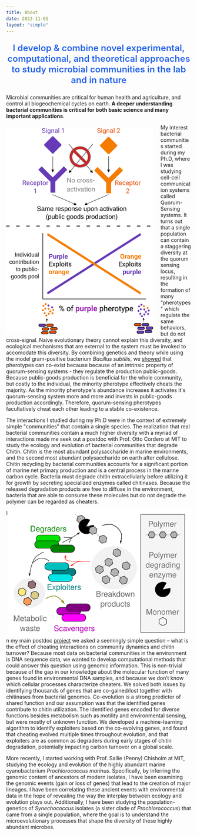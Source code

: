 ```yaml
---
title: About
date: 2022-11-01
layout: "simple"
---
```


<div style="text-align: center; font-size: 1.5rem; font-weight: 600; padding-left: 0px; padding-right: 0px; max-width: 50rem; margin: 0 auto">
<p style="color: rgb(37, 99, 235);">I develop & combine novel experimental, computational, and theoretical approaches to study microbial communities in the lab and in nature</p>
</div>

Microbial communities are critical for human health and agriculture, and control all
biogeochemical cycles on earth. **A deeper understanding bacterial communities is critical for
both basic science and many important applications**.

<img align="left" src="qs.svg" width="400" style="padding-right: 20px; padding-top: 10px; margin-top: 0px; margin-bottom: 5px">

My interest bacterial communities started during my Ph.D, where I was studying cell-cell communication systems called 
Quorum-Sensing systems. It turns out that a single population can contain a staggering diversity at the
quorum sensing locus, resulting in the formation of many "pherotypes" which regulate the same behaviors, but do not
cross-signal. Naive evolutionary theory cannot explain this diversity, and ecological mechanisms that are external
to the system must be invoked to accomodate this diversity. By combining genetics and theory while using the model 
gram-positive bacterium _Bacillus subtilis_, we [showed](https://www.pnas.org/doi/full/10.1073/pnas.1520615113) 
that pherotypes can co-exist because because of an intrinsic property of quorum-sensing systems - they regulate the 
production public-goods. Because public-goods production is beneficial for the whole community, but costly to the individual,
the minority pherotype effectively cheats the majority. As the minority pherotype's abundance increases
it activates it's quorum-sensing system more and more and invests in public-goods production accordingly. 
Therefore, quorum-sensing pherotypes facultatively cheat each other leading to a stable co-existence.

The interactions I studied during my Ph.D were in the context of extremely simple "communities" that contain
a single species. The realization that real bacterial communities contain a much higher diversity with a myriad
of interactions made me seek out a postdoc with Prof. Otto Cordero at MIT to study the ecology and evolution of
bacterial communities that degrade Chitin. Chitin is the most abundant polysaccharide in marine environments,
and the second most abundant polysaccharide on earth after cellulose. Chitin recycling by
bacterial communities accounts for a significant portion of marine net primary production and is a central
process in the marine carbon cycle. Bacteria must degrade chitin extracellularly before utilizing it for growth
by secreting specialized enzymes called chitinases. Because the released degradation products are free to
diffuse in the environment, bacteria that are able to consume these molecules but do not degrade the
polymer can be regarded as cheaters.

<img align="right" src="trophic.svg" width="500">

In my main postdoc [project](https://www.science.org/doi/full/10.1126/sciadv.abi4717) we asked a seemingly simple question – 
what is the effect of cheating interactions on community dynamics and chitin turnover?
Because most data on bacterial communities in the environment is DNA sequence data, we wanted to develop computational methods that
could answer this question using genomic information. This is non-trivial because of the gap in our
knowledge about the molecular function of many genes found in environmental DNA samples, and because
we don’t know which cellular processes characterize cheaters. We solved both issues by identifying
thousands of genes that are co-gained/lost together with chitinases from bacterial genomes. Co-evolution is
a strong predictor of shared function and our assumption was that the identified genes contribute to chitin
utilization. The identified genes encoded for diverse functions besides metabolism such as motility and
environmental sensing, but were mostly of unknown function. We developed a machine-learning algorithm
to identify exploiters based on the co-evolving genes, and found that cheating evolved multiple times
throughout evolution, and that exploiters are as common as degraders during early stages of chitin
degradation, potentially impacting carbon turnover on a global scale.

More recently, I started working with Prof. Sallie (Penny) Chisholm at MIT, studying the ecology and evolution
of the highly abundant marine cyanobacterium _Prochlorococcus marinus_. Specifically, by inferring the genomic content of
ancestors of modern isolates, I have been examining the genomic events (gain or loss of genes) that lead to the creation
of major lineages. I have been correlating these ancient events with environmental data in the hope of revealing the way
the interplay between ecology and evolution plays out. Additionally, I have been studying the population-genetics of 
_Synechococcus_ isolates (a sister clade of _Prochlorococcus_) that came from a single population, where the goal is to
understand the microevolutionary processes that shape the diversity of these highly abundant microbes.